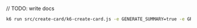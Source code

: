 // TODO: write docs

```bash
k6 run src/create-card/k6-create-card.js -e GENERATE_SUMMARY=true -e GRPC_ENABLED=true --vus 1500 --duration '30s'
```

